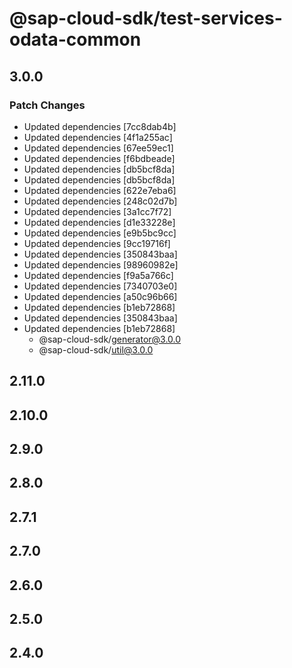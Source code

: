 # @sap-cloud-sdk/test-services-odata-common

## 3.0.0

### Patch Changes

- Updated dependencies [7cc8dab4b]
- Updated dependencies [4f1a255ac]
- Updated dependencies [67ee59ec1]
- Updated dependencies [f6bdbeade]
- Updated dependencies [db5bcf8da]
- Updated dependencies [db5bcf8da]
- Updated dependencies [622e7eba6]
- Updated dependencies [248c02d7b]
- Updated dependencies [3a1cc7f72]
- Updated dependencies [d1e33228e]
- Updated dependencies [e9b5bc9cc]
- Updated dependencies [9cc19716f]
- Updated dependencies [350843baa]
- Updated dependencies [98960982e]
- Updated dependencies [f9a5a766c]
- Updated dependencies [7340703e0]
- Updated dependencies [a50c96b66]
- Updated dependencies [b1eb72868]
- Updated dependencies [350843baa]
- Updated dependencies [b1eb72868]
  - @sap-cloud-sdk/generator@3.0.0
  - @sap-cloud-sdk/util@3.0.0

## 2.11.0

## 2.10.0

## 2.9.0

## 2.8.0

## 2.7.1

## 2.7.0

## 2.6.0

## 2.5.0

## 2.4.0
